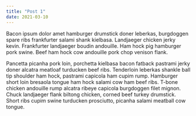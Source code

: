 ```yaml
---
title: "Post 1"
date: 2021-03-10
---
```


Bacon ipsum dolor amet hamburger drumstick doner leberkas, burgdoggen spare ribs frankfurter salami shank kielbasa. Landjaeger chicken jerky kevin. Frankfurter landjaeger boudin andouille. Ham hock pig hamburger pork swine. Beef ham hock cow andouille pork chop venison flank.

Pancetta picanha pork loin, porchetta kielbasa bacon fatback pastrami jerky doner alcatra meatloaf turducken beef ribs. Tenderloin leberkas shankle ball tip shoulder ham hock, pastrami capicola ham cupim rump. Hamburger short loin bresaola tongue ham hock salami cow ham beef ribs. T-bone chicken andouille rump alcatra ribeye capicola burgdoggen filet mignon. Chuck landjaeger flank biltong chicken, corned beef turkey drumstick. Short ribs cupim swine turducken prosciutto, picanha salami meatball cow tongue.
